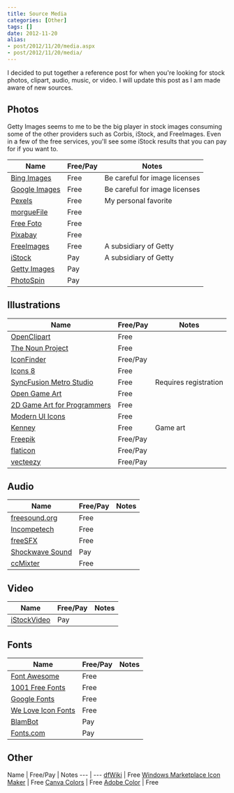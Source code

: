```yaml
---
title: Source Media
categories: [Other]
tags: []
date: 2012-11-20
alias:
- post/2012/11/20/media.aspx
- post/2012/11/20/media/
---
```


I decided to put together a reference post for when you're looking for stock photos, clipart, audio, music, or video. I will update this post as I am made aware of new sources.

## Photos
Getty Images seems to me to be the big player in stock images consuming some of the other providers such as Corbis, iStock, and FreeImages. Even in a few of the free services, you'll see some iStock results that you can pay for if you want to.

Name | Free/Pay | Notes
--- | --- | --- 
[Bing Images](http://images.bing.com) | Free | Be careful for image licenses
[Google Images](http://images.google.com) | Free | Be careful for image licenses
[Pexels](http://pexels.com) | Free | My personal favorite
[morgueFile](http://www.morguefile.com) | Free 
[Free Foto](http://www.freefoto.com) | Free 
[Pixabay](http://pixabay.com) | Free 
[FreeImages](http://www.freeimages.com) | Free | A subsidiary of Getty
[iStock](http://www.istockphoto.com) | Pay | A subsidiary of Getty
[Getty Images](http://www.gettyimages.com) | Pay
[PhotoSpin](http://www.photospin.com) | Pay 

## Illustrations
Name | Free/Pay | Notes
--- | --- | --- 
[OpenClipart](http://openclipart.org) | Free 
[The Noun Project](http://thenounproject.com) | Free 
[IconFinder](http://www.iconfinder.com) | Free/Pay 
[Icons 8](http://www.icons8.com/) | Free 
[SyncFusion Metro Studio](http://www.syncfusion.com/downloads/metrostudio) | Free | Requires registration
[Open Game Art](http://opengameart.org) | Free 
[2D Game Art for Programmers](http://2dgameartforprogrammers.blogspot.com) | Free 
[Modern UI Icons](http://modernuiicons.com/) | Free 
[Kenney](http://www.kenney.nl/assets) | Free | Game art
[Freepik](http://freepik.com/) | Free/Pay
[flaticon](http://flaticon.com/) | Free/Pay
[vecteezy](http://vecteezy.com/) | Free/Pay 

## Audio
Name | Free/Pay | Notes
--- | --- | --- 
[freesound.org](http://www.freesound.org/browse) | Free 
[Incompetech](http://incompetech.com/music/royalty-free) | Free 
[freeSFX](http://www.freesfx.co.uk/) | Free 
[Shockwave Sound](http://www.shockwave-sound.com/) | Pay 
[ccMixter](http://ccmixter.org/) | Free 

## Video
Name | Free/Pay | Notes
--- | --- | --- 
[iStockVideo](http://www.istockvideo.com/) | Pay 

## Fonts
Name | Free/Pay | Notes
--- | --- | --- 
[Font Awesome](http://fontawesome.io/icons) | Free 
[1001 Free Fonts](http://1001freefonts.com) | Free 
[Google Fonts](http://www.google.com/fonts/) | Free 
[We Love Icon Fonts](http://weloveiconfonts.com) | Free
[BlamBot](http://www.blambot.com) | Pay 
[Fonts.com](http://www.fonts.com) | Pay 

## Other
Name | Free/Pay | Notes
--- | ---
[dfWiki](http://dfwiki.devfish.net/Default.aspx?Page=Icons&amp;NS=technology) | Free
[Windows Marketplace Icon Maker](http://github.com/DavidBurela/WindowsMarketplaceIconMaker) | Free
[Canva Colors](http://canva.com/colors) | Free
[Adobe Color](https://color.adobe.com/create/color-wheel) | Free